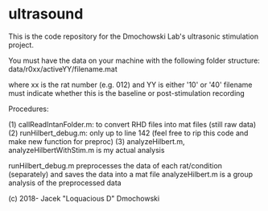 # ultrasound
This is the code repository for the Dmochowski Lab's ultrasonic stimulation project.  

You must have the data on your machine with the following folder structure:
data/r0xx/activeYY/filename.mat

where xx is the rat number (e.g. 012) and YY is either '10' or '40'
filename must indicate whether this is the baseline or post-stimulation recording


Procedures:

(1) callReadIntanFolder.m: to convert RHD files into mat files (still raw data)
(2) runHilbert_debug.m: only up to line 142 (feel free to rip this code and make new function for preproc)
(3) analyzeHilbert.m, analyzeHilbertWithStim.m is my actual analysis



runHilbert_debug.m preprocesses the data of each rat/condition (separately) and saves the data into a mat file
analyzeHilbert.m is a group analysis of the preprocessed data

(c) 2018- Jacek "Loquacious D" Dmochowski
